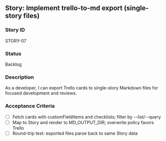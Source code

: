 ## Story: Implement trello-to-md export (single-story files)

### Story ID
STORY-07

### Status
Backlog

### Description
As a developer, I can export Trello cards to single-story Markdown files for focused development and reviews.

### Acceptance Criteria
- [ ] Fetch cards with customFieldItems and checklists; filter by --list/--query
- [ ] Map to Story and render to MD_OUTPUT_DIR; overwrite policy favors Trello
- [ ] Round-trip test: exported files parse back to same Story data
